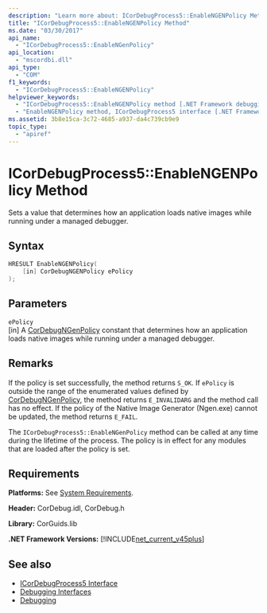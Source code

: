 ```yaml
---
description: "Learn more about: ICorDebugProcess5::EnableNGENPolicy Method"
title: "ICorDebugProcess5::EnableNGENPolicy Method"
ms.date: "03/30/2017"
api_name: 
  - "ICorDebugProcess5::EnableNGenPolicy"
api_location: 
  - "mscordbi.dll"
api_type: 
  - "COM"
f1_keywords: 
  - "ICorDebugProcess5::EnableNGENPolicy"
helpviewer_keywords: 
  - "ICorDebugProcess5::EnableNGENPolicy method [.NET Framework debugging]"
  - "EnableNGENPolicy method, ICorDebugProcess5 interface [.NET Framework debugging]"
ms.assetid: 3b8e15ca-3c72-4685-a937-da4c739cb9e9
topic_type: 
  - "apiref"
---
```

# ICorDebugProcess5::EnableNGENPolicy Method

Sets a value that determines how an application loads native images while running under a managed debugger.  
  
## Syntax  
  
```cpp  
HRESULT EnableNGENPolicy(  
    [in] CorDebugNGENPolicy ePolicy  
);  
```  
  
## Parameters  

 `ePolicy`  
 [in] A [CorDebugNGenPolicy](cordebugngenpolicy-enumeration.md) constant that determines how an application loads native images while running under a managed debugger.  
  
## Remarks  

 If the policy is set successfully, the method returns `S_OK`. If `ePolicy` is outside the range of the enumerated values defined by [CorDebugNGenPolicy](cordebugngenpolicy-enumeration.md), the method returns `E_INVALIDARG` and the method call has no effect. If the policy of the Native Image Generator (Ngen.exe) cannot be updated, the method returns `E_FAIL`.  
  
 The `ICorDebugProcess5::EnableNGenPolicy` method can be called at any time during the lifetime of the process. The policy is in effect for any modules that are loaded after the policy is set.  
  
## Requirements  

 **Platforms:** See [System Requirements](../../get-started/system-requirements.md).  
  
 **Header:** CorDebug.idl, CorDebug.h  
  
 **Library:** CorGuids.lib  
  
 **.NET Framework Versions:** [!INCLUDE[net_current_v45plus](../../../../includes/net-current-v45plus-md.md)]  
  
## See also

- [ICorDebugProcess5 Interface](icordebugprocess5-interface.md)
- [Debugging Interfaces](debugging-interfaces.md)
- [Debugging](index.md)
